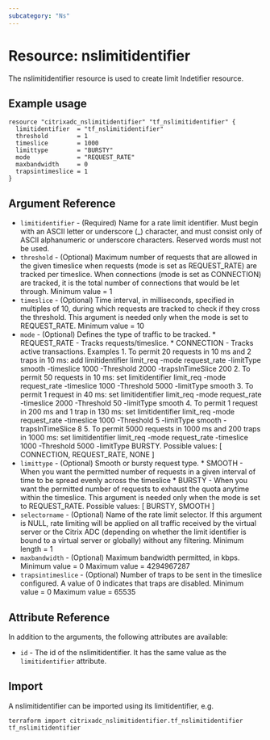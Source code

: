 ```yaml
---
subcategory: "Ns"
---
```


# Resource: nslimitidentifier

The nslimitidentifier resource is used to create limit Indetifier resource.


## Example usage

```hcl
resource "citrixadc_nslimitidentifier" "tf_nslimitidentifier" {
  limitidentifier  = "tf_nslimitidentifier"
  threshold        = 1
  timeslice        = 1000
  limittype        = "BURSTY"
  mode             = "REQUEST_RATE"
  maxbandwidth     = 0
  trapsintimeslice = 1
}
```


## Argument Reference

* `limitidentifier` - (Required) Name for a rate limit identifier. Must begin with an ASCII letter or underscore (_) character, and must consist only of ASCII alphanumeric or underscore characters. Reserved words must not be used.
* `threshold` - (Optional) Maximum number of requests that are allowed in the given timeslice when requests (mode is set as REQUEST_RATE) are tracked per timeslice. When connections (mode is set as CONNECTION) are tracked, it is the total number of connections that would be let through. Minimum value =  1
* `timeslice` - (Optional) Time interval, in milliseconds, specified in multiples of 10, during which requests are tracked to check if they cross the threshold. This argument is needed only when the mode is set to REQUEST_RATE. Minimum value =  10
* `mode` - (Optional) Defines the type of traffic to be tracked. * REQUEST_RATE - Tracks requests/timeslice. * CONNECTION - Tracks active transactions. Examples 1. To permit 20 requests in 10 ms and 2 traps in 10 ms: add limitidentifier limit_req -mode request_rate -limitType smooth -timeslice 1000 -Threshold 2000 -trapsInTimeSlice 200 2. To permit 50 requests in 10 ms: set  limitidentifier limit_req -mode request_rate -timeslice 1000 -Threshold 5000 -limitType smooth 3. To permit 1 request in 40 ms: set limitidentifier limit_req -mode request_rate -timeslice 2000 -Threshold 50 -limitType smooth 4. To permit 1 request in 200 ms and 1 trap in 130 ms: set limitidentifier limit_req -mode request_rate -timeslice 1000 -Threshold 5 -limitType smooth -trapsInTimeSlice 8 5. To permit 5000 requests in 1000 ms and 200 traps in 1000 ms: set limitidentifier limit_req  -mode request_rate -timeslice 1000 -Threshold 5000 -limitType BURSTY. Possible values: [ CONNECTION, REQUEST_RATE, NONE ]
* `limittype` - (Optional) Smooth or bursty request type. * SMOOTH - When you want the permitted number of requests in a given interval of time to be spread evenly across the timeslice * BURSTY - When you want the permitted number of requests to exhaust the quota anytime within the timeslice. This argument is needed only when the mode is set to REQUEST_RATE. Possible values: [ BURSTY, SMOOTH ]
* `selectorname` - (Optional) Name of the rate limit selector. If this argument is NULL, rate limiting will be applied on all traffic received by the virtual server or the Citrix ADC (depending on whether the limit identifier is bound to a virtual server or globally) without any filtering. Minimum length =  1
* `maxbandwidth` - (Optional) Maximum bandwidth permitted, in kbps. Minimum value =  0 Maximum value =  4294967287
* `trapsintimeslice` - (Optional) Number of traps to be sent in the timeslice configured. A value of 0 indicates that traps are disabled. Minimum value =  0 Maximum value =  65535


## Attribute Reference

In addition to the arguments, the following attributes are available:

* `id` - The id of the nslimitidentifier. It has the same value as the `limitidentifier` attribute.


## Import

A nslimitidentifier can be imported using its limitidentifier, e.g.

```shell
terraform import citrixadc_nslimitidentifier.tf_nslimitidentifier tf_nslimitidentifier
```
